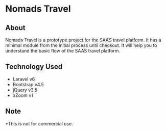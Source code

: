 # Nomads Travel

## About

Nomads Travel is a prototype project for the SAAS travel platform. It has a minimal module from the initial process until checkout. It will help you to understand the basic flow of the SAAS travel platform.

## Technology Used

- Laravel v6
- Bootstrap v4.5
- jQuery v3.5
- xZoom v1

## Note
*This is not for commercial use.